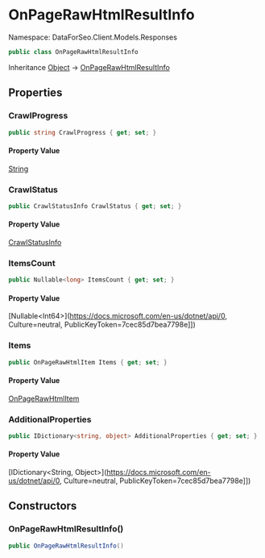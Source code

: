 # OnPageRawHtmlResultInfo

Namespace: DataForSeo.Client.Models.Responses

```csharp
public class OnPageRawHtmlResultInfo
```

Inheritance [Object](https://docs.microsoft.com/en-us/dotnet/api/Object) → [OnPageRawHtmlResultInfo](./OnPageRawHtmlResultInfo.md)

## Properties

### **CrawlProgress**

```csharp
public string CrawlProgress { get; set; }
```

#### Property Value

[String](https://docs.microsoft.com/en-us/dotnet/api/String)<br>

### **CrawlStatus**

```csharp
public CrawlStatusInfo CrawlStatus { get; set; }
```

#### Property Value

[CrawlStatusInfo](./CrawlStatusInfo.md)<br>

### **ItemsCount**

```csharp
public Nullable<long> ItemsCount { get; set; }
```

#### Property Value

[Nullable&lt;Int64&gt;](https://docs.microsoft.com/en-us/dotnet/api/0, Culture=neutral, PublicKeyToken=7cec85d7bea7798e]])<br>

### **Items**

```csharp
public OnPageRawHtmlItem Items { get; set; }
```

#### Property Value

[OnPageRawHtmlItem](./OnPageRawHtmlItem.md)<br>

### **AdditionalProperties**

```csharp
public IDictionary<string, object> AdditionalProperties { get; set; }
```

#### Property Value

[IDictionary&lt;String, Object&gt;](https://docs.microsoft.com/en-us/dotnet/api/0, Culture=neutral, PublicKeyToken=7cec85d7bea7798e]])<br>

## Constructors

### **OnPageRawHtmlResultInfo()**

```csharp
public OnPageRawHtmlResultInfo()
```

